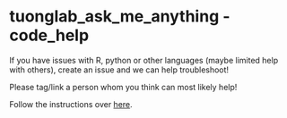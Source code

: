 # tuonglab_ask_me_anything - code_help

If you have issues with R, python or other languages (maybe limited help with others), create an issue and we can help troubleshoot!

Please tag/link a person whom you think can most likely help!

Follow the instructions over [here](https://github.com/tuonglab/tuonglab_ask_me_anything/issues/new/choose).
